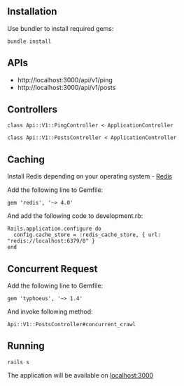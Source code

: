 ## Installation

Use bundler to install required gems:

```
bundle install
```
## APIs
- http://localhost:3000/api/v1/ping
- http://localhost:3000/api/v1/posts

## Controllers
```
class Api::V1::PingController < ApplicationController
```

```
class Api::V1::PostsController < ApplicationController
```

## Caching
Install Redis depending on your operating system - [Redis](https://redis.io/)

Add the following line to Gemfile:
```
gem 'redis', '~> 4.0'
```
And add the following code to development.rb:
```
Rails.application.configure do
  config.cache_store = :redis_cache_store, { url: "redis://localhost:6379/0" }
end
```

## Concurrent Request
Add the following line to Gemfile:
```
gem 'typhoeus', '~> 1.4'
```
And invoke following method:
```
Api::V1::PostsController#concurrent_crawl
```

## Running
```
rails s 
```

The application will be available on [localhost:3000](http://localhost:3000)
